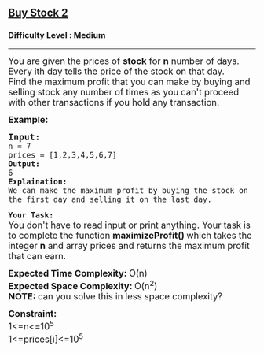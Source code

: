 <h2><a href="https://practice.geeksforgeeks.org/problems/buy-stock-2/1?">Buy Stock 2</a></h2><h3>Difficulty Level : Medium</h3><hr><div class="problems_problem_content__Xm_eO"><p><span style="font-size: 18px;">You are given the prices of <strong>stock</strong> for <strong>n</strong> number of days. Every ith day tells the price of the stock on that day. <br>Find the maximum profit that you can make by buying and selling stock any number of times as you can't proceed with other transactions if you hold any transaction.</span></p>
<p><span style="font-size: 18px;"><strong>Example:</strong></span></p>
<pre><span style="font-size: 18px;"><strong>Input:</strong>
<code>n = 7
prices = [1,2,3,4,5,6,7]
<strong>Output:</strong>
6
<strong>Explaination:</strong>
We can make the maximum profit by buying the stock on the first day and selling it on the last day.</code></span></pre>
<p><strong><span style="font-size: 18px;"><code>Your Task:</code></span></strong><br><span style="font-size: 18px;">You don't have to read input or print anything. Your task is to complete the function <strong>maximizeProfit()&nbsp;</strong>which takes the integer <strong>n</strong> and array prices and returns the maximum profit that can earn.</span></p>
<p><span style="font-size: 18px;"><strong>Expected Time Complexity: </strong>O(n)<br><strong>Expected Space Complexity:&nbsp;</strong>O(n<sup>2</sup>)<br><strong>NOTE: </strong>can you solve this in less space complexity?</span></p>
<p><span style="font-size: 18px;"><strong>Constraint:</strong><br>1&lt;=n&lt;=10<sup>5</sup></span><br><span style="font-size: 18px;">1&lt;=prices[i]&lt;=10<sup>5</sup></span></p></div>
